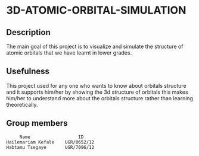 # 3D-ATOMIC-ORBITAL-SIMULATION

##  Description

The main goal of this project is to visualize and simulate the structure of atomic orbitals that we have learnt in lower grades. 

##  Usefulness

This project used for any one who wants to know about orbitals structure and it supports him/her by showing the 3d structure of orbitals this makes him/her to understand more about the orbitals structure rather than learning theoretically.




##  Group members

         Name                  ID   
    Hailemariam Kefale    UGR/0652/12
    Habtamu Tsegaye       UGR/7096/12



